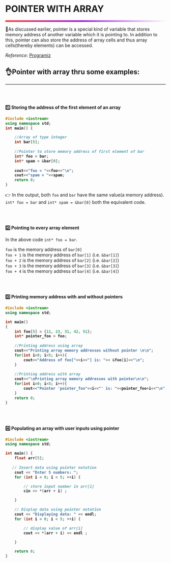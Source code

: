 # POINTER WITH ARRAY
<hr style="height: 5px; border: none; background: rgb(255,55,55);background: linear-gradient(90deg, rgba(255,55,55,1) 0%, rgba(152,27,228,1) 48%, rgba(251,251,251,1) 100%);">

🚧As discussed earlier, pointer is a special kind of variable that stores memory address of another variable which it is pointing to. In addition to this, pointer can also store the address of array cells and thus array cells(thereby elements) can be accessed.


_Reference_: [Programiz](https://www.programiz.com/cpp-programming/pointers-arrays)

## 👌Pointer with array thru some examples:
<hr style="height:1px; background: black; border: none;">

<br><br>

**1️⃣ Storing the address of the first element of an array**
<b>

```c++
#include <iostream>
using namespace std;
int main() {

    //Array of type integer
    int bar[5];
    
    //Pointer to store memory address of first element of bar
    int* foo = bar;
    int* spam = &bar[0];
    
    cout<<"foo = "<<foo<<"\n";
    cout<<"spam = "<<spam;
    return 0;
}
```
</b>

👉 In the output, both `foo` and `bar` have the same value(a memory address). `int* foo = bar` and `int* spam = &bar[0]` both the equivalent code.

<br><br>

**2️⃣ Pointing to every array element**

In the above code  `int* foo = bar`.  
  
`foo`  is the memory address of  `bar[0]`  
`foo + 1`  is the memory address of  `bar[1]`  (i.e.  `&bar[1]`)  
`foo + 2`  is the memory address of  `bar[2]`  (i.e.  `&bar[2]`)  
`foo + 3`  is the memory address of  `bar[3]`  (i.e.  `&bar[3]`)  
`foo + 4`  is the memory address of  `bar[4]`  (i.e.  `&bar[4]`)

<br><br>

**3️⃣ Printing memory address with and without pointers**

<b>

```c++
#include <iostream>
using namespace std;

int main()
{
    int foo[5] = {11, 23, 31, 42, 51};
    int* pointer_foo = foo;
    
    //Printing address using array
    cout<<"Printing array memory addresses without pointer \n\n";
    for(int i=0; i<5; i++){
        cout<<"Address of foo["<<i<<"] is: "<< &foo[i]<<"\n";
    }
    
    //Printing address with array
    cout<<"\nPrinting array memory addresses with pointer\n\n";
    for(int i=0; i<5; i++){
        cout<<"Pointer 'pointer_foo"<<i<<"' is: "<<pointer_foo+i<<"\n";
    }
    return 0;
}
```
</b>

<br><br>

**4️⃣ Populating an array with user inputs using pointer**
<b>

```c++
#include <iostream>
using namespace std;

int main() {
    float arr[5];
    
   // Insert data using pointer notation
    cout << "Enter 5 numbers: ";
    for (int i = 0; i < 5; ++i) {

        // store input number in arr[i]
        cin >> *(arr + i) ;

    }

    // Display data using pointer notation
    cout << "Displaying data: " << endl;
    for (int i = 0; i < 5; ++i) {

        // display value of arr[i]
        cout << *(arr + i) << endl ;

    }

    return 0;
}
```
</b>